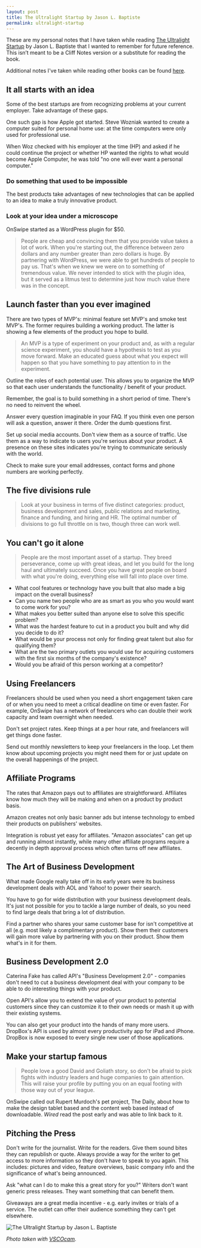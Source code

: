 ```yaml
---
layout: post
title: The Ultralight Startup by Jason L. Baptiste
permalink: ultralight-startup
---
```


These are my personal notes that I have taken while reading [The Ultralight Startup](http://www.amazon.com/The-Ultralight-Startup-Launching-Business/dp/159184486X) by Jason L. Baptiste that I wanted to remember for future reference. This isn’t meant to be a Cliff Notes version or a substitute for reading the book.

Additional notes I've taken while reading other books can be found [here](http://laprade.org/book-notes/).

<!-- more -->

## It all starts with an idea

Some of the best startups are from recognizing problems at your current employer.  Take advantage of these gaps.

One such gap is how Apple got started.  Steve Wozniak wanted to create a computer suited for personal home use: at the time computers were only used for professional use.

When Woz checked with his employer at the time (HP) and asked if he could continue the project or whether HP wanted the rights to what would become Apple Computer, he was told "no one will ever want a personal computer."



### Do something that used to be impossible

The best products take advantages of new technologies that can be applied to an idea to make a truly innovative product.

### Look at your idea under a microscope

OnSwipe started as a WordPress plugin for $50.

> People are cheap and convincing them that you provide value takes a lot of work. When you're starting out, the difference between zero dollars and any number greater than zero dollars is huge.  By partnering with WordPress, we were able to get hundreds of people to pay us.  That's when we knew we were on to something of tremendous value.  We never intended to stick with the plugin idea, but it served as a litmus test to determine just how much value there was in the concept.

## Launch faster than you ever imagined

There are two types of MVP's: minimal feature set MVP's and smoke test MVP's.  The former requires building a working product.  The latter is showing a few elements of the product you hope to build.

> An MVP is a type of experiment on your product and, as with a regular science experiment, you should have a hypothesis to test as you move forward.  Make an educated guess about what you expect will happen so that you have something to pay attention to in the experiment.

Outline the roles of each potential user.  This allows you to organize the MVP so that each user understands the functionality / benefit of your product.

Remember, the goal is to build something in a short period of time. There's no need to reinvent the wheel.

Answer every question imaginable in your FAQ.  If you think even one person will ask a question, answer it there.  Order the dumb questions first.

Set up social media accounts.  Don't view them as a source of traffic.  Use them as a way to indicate to users you're serious about your product.  A presence on these sites indicates you're trying to communicate seriously with the world.

Check to make sure your email addresses, contact forms and phone numbers are working perfectly.

## The five divisions rule

> Look at your business in terms of five distinct categories: product, business development and sales, public relations and marketing, finance and funding, and hiring and HR.  The optimal number of divisions to go full throttle on is two, though three can work well.

## You can't go it alone

> People are the most important asset of a startup.  They breed perseverance, come up with great ideas, and let you build for the long haul and ultimately succeed.  Once you have great people on board with what you're doing, everything else will fall into place over time.

- What cool features or technology have you built that also made a big impact on the overall business?
- Can you name two people who are as smart as you who you would want to come work for you?
- What makes you better suited than anyone else to solve this specific problem?
- What was the hardest feature to cut in a product you built and why did you decide to do it?
- What would be your process not only for finding great talent but also for qualifying them?
- What are the two primary outlets you would use for acquiring customers with the first six months of the company's existence?
- Would you be afraid of this person working at a competitor?

## Using Freelancers

Freelancers should be used when you need a short engagement taken care of or when you need to meet a critical deadline on time or even faster.  For example, OnSwipe has a network of freelancers who can double their work capacity and team overnight when needed.

Don't set project rates. Keep things at a per hour rate, and freelancers will get things done faster.

Send out monthly newsletters to keep your freelancers in the loop.  Let them know about upcoming projects you might need them for or just update on the overall happenings of the project.

## Affiliate Programs

The rates that Amazon pays out to affiliates are straightforward.  Affiliates know how much they will be making and when on a product by product basis.

Amazon creates not only basic banner ads but intense technology to embed their products on publishers' websites.

Integration is robust yet easy for affiliates.  "Amazon associates" can get up and running almost instantly, while many other affiliate programs require a decently in depth approval process which often turns off new affiliates.

## The Art of Business Development

What made Google really take off in its early years were its business development deals with AOL and Yahoo! to power their search.

You have to go for wide distribution with your business development deals.  It's just not possible for you to tackle a large number of deals, so you need to find large deals that bring a lot of distribution.

Find a partner who shares your same customer base for isn't competitive at all (e.g. most likely a complimentary product).  Show them their customers will gain more value by partnering with you on their product.  Show them what's in it for them.

## Business Development 2.0

Caterina Fake has called API's "Business Development 2.0" - companies don't need to cut a business development deal with your company to be able to do interesting things with your product.

Open API's allow you to extend the value of your product to potential customers since they can customize it to their own needs or mash it up with their existing systems.

You can also get your product into the hands of many more users.  DropBox's API is used by almost every productivity app for iPad and iPhone.  DropBox is now exposed to every single new user of those applications.

## Make your startup famous

> People love a good David and Goliath story, so don't be afraid to pick fights with industry leaders and huge companies to gain attention.  This will raise your profile by putting you on an equal footing with those way out of your league.

OnSwipe called out Rupert Murdoch's pet project, The Daily, about how to make the design tablet based and the content web based instead of downloadable.  _Wired_ read the post early and was able to link back to it.

## Pitching the Press

Don't write for the journalist. Write for the readers.  Give them sound bites they can republish or quote.  Always provide a way for the writer to get access to more information so they don't have to speak to you again.  This includes: pictures and video, feature overviews, basic company info and the significance of what's being announced.

Ask "what can I do to make this a great story for you?" Writers don't want generic press releases.  They want something that can benefit them.

Giveaways are a great media incentive - e.g. early invites or trials of a service.  The outlet can offer their audience something they can't get elsewhere.

![The Ultralight Startup by Jason L. Baptiste](http://laprade.org/wp-content/uploads/2014/09/2014-09-24-08.58.53-1.jpg)

_Photo taken with [VSCOcam](http://vsco.co/)._

